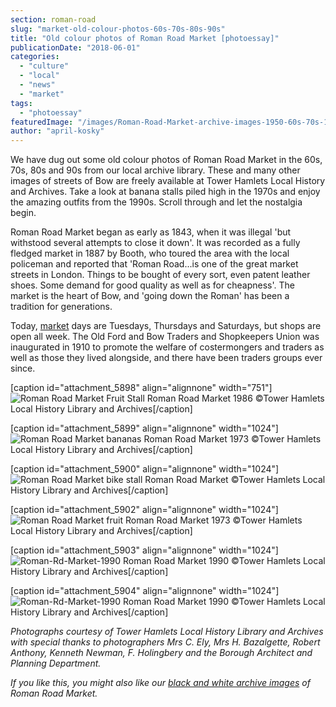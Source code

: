 ```yaml
---
section: roman-road
slug: "market-old-colour-photos-60s-70s-80s-90s"
title: "Old colour photos of Roman Road Market [photoessay]"
publicationDate: "2018-06-01"
categories: 
  - "culture"
  - "local"
  - "news"
  - "market"
tags: 
  - "photoessay"
featuredImage: "/images/Roman-Road-Market-archive-images-1950-60s-70s-11.jpg"
author: "april-kosky"
---
```


We have dug out some old colour photos of Roman Road Market in the 60s, 70s, 80s and 90s from our local archive library. These and many other images of streets of Bow are freely available at Tower Hamlets Local History and Archives. Take a look at banana stalls piled high in the 1970s and enjoy the amazing outfits from the 1990s. Scroll through and let the nostalgia begin.

Roman Road Market began as early as 1843, when it was illegal 'but withstood several attempts to close it down'. It was recorded as a fully fledged market in 1887 by Booth, who toured the area with the local policeman and reported that 'Roman Road...is one of the great market streets in London. Things to be bought of every sort, even patent leather shoes. Some demand for good quality as well as for cheapness'. The market is the heart of Bow, and 'going down the Roman' has been a tradition for generations.

Today, [market](https://romanroadlondon.com/market/) days are Tuesdays, Thursdays and Saturdays, but shops are open all week. The Old Ford and Bow Traders and Shopkeepers Union was inaugurated in 1910 to promote the welfare of costermongers and traders as well as those they lived alongside, and there have been traders groups ever since.

\[caption id="attachment\_5898" align="alignnone" width="751"\]![Roman Road Market Fruit Stall](/images/Roman-Road-Market-archive-images-1950-60s-70s-019-751x1024.jpg) Roman Road Market 1986 ©Tower Hamlets Local History Library and Archives\[/caption\]

\[caption id="attachment\_5899" align="alignnone" width="1024"\]![Roman Road Market bananas](/images/Roman-Road-Market-archive-images-1950-60s-70s-11-1024x696.jpg) Roman Road Market 1973 ©Tower Hamlets Local History Library and Archives\[/caption\]

\[caption id="attachment\_5900" align="alignnone" width="1024"\]![Roman Road Market bike stall](/images/Roman-Road-Market-archive-images-1950-60s-70s-17-1024x698.jpg) Roman Road Market ©Tower Hamlets Local History Library and Archives\[/caption\]

\[caption id="attachment\_5902" align="alignnone" width="1024"\]![Roman Road Market fruit](/images/Roman-Road-Market-archive-images-1950-60s-70s-12-1024x694.jpg) Roman Road Market 1973 ©Tower Hamlets Local History Library and Archives\[/caption\]

\[caption id="attachment\_5903" align="alignnone" width="1024"\]![Roman-Rd-Market-1990](/images/P21430-Roman-Rd-Market-1990-300dpi011-1024x683.jpg) Roman Road Market 1990 ©Tower Hamlets Local History Library and Archives\[/caption\]

\[caption id="attachment\_5904" align="alignnone" width="1024"\]![Roman-Rd-Market-1990](/images/P21429-Roman-Rd-Market-1990-300dpi010-1024x692.jpg) Roman Road Market 1990 ©Tower Hamlets Local History Library and Archives\[/caption\]

_Photographs courtesy of Tower Hamlets Local History Library and Archives with special thanks to photographers Mrs C. Ely, Mrs H. Bazalgette, Robert Anthony, Kenneth Newman, F. Holingbery and the Borough Architect and Planning Department._

_If you like this, you might also like our [black and white archive images](https://romanroadlondon.com/market-archive-old-images-60s-70s-80s-90s/) of Roman Road Market._
